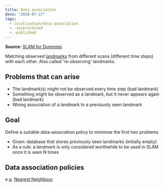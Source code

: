 ```yaml
---
title: Data association
date: "2020-07-27"
tags:
  - localisation/data-association
  - -sa/processed
  - -published
---
```


**Source**: [SLAM for Dummies](bibliography/riisgaard-slam-for-dummies.md)  

Matching observed [landmarks](SLAM/landmarks.md) from different scans (different time steps) with each other.
Also called 're-observing' landmarks.

## Problems that can arise

*   The landmark(s) might not be observed every time step (bad landmark)
*   Something might be observed as a landmark, but it never appears again (bad landmark)
*   Wrong association of a landmark to a previously seen landmark

## Goal
Define a suitable data-association policy to minimise the first two problems

* Given: database that stores previously seen landmarks (initially empty)
* As a rule: a landmark is only considered worthwhile to be used in SLAM once it is seen N times

## Data association policies
e.g. [Nearest Neighbour](SLAM/nearest-neighbour.md)

